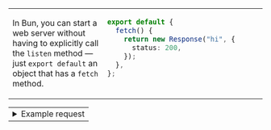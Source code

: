 
<table><tbody><tr><td width="400" valign="top">

In Bun, you can start a web server without having to explicitly call
the `listen` method — just `export default` an object that has a
`fetch` method.

</td><td width="400" valign="top">

```ts
export default {
  fetch() {
    return new Response("hi", {
      status: 200,
    });
  },
};
```

</td></tr></tbody></table>

<table><tr><td><details><summary>Example request</summary>

TODO

</details></td></tr></table>
